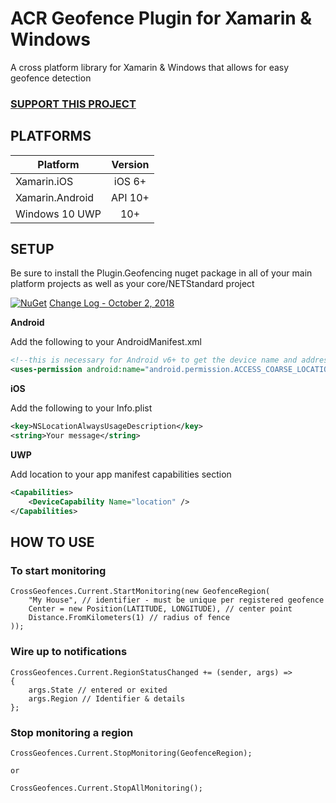 # ACR Geofence Plugin for Xamarin & Windows

A cross platform library for Xamarin & Windows that allows for easy geofence detection

### [SUPPORT THIS PROJECT](https://github.com/aritchie/home)

## PLATFORMS

|Platform|Version|
| ------------------- |:------------------: |
|Xamarin.iOS|iOS 6+|
|Xamarin.Android|API 10+|
|Windows 10 UWP|10+|

## SETUP

Be sure to install the Plugin.Geofencing nuget package in all of your main platform projects as well as your core/NETStandard project

[![NuGet](https://img.shields.io/nuget/v/Plugin.Geofencing.svg?maxAge=2592000)](https://www.nuget.org/packages/Plugin.Geofencing/)
[Change Log - October 2, 2018](changelog.md)

**Android**

Add the following to your AndroidManifest.xml

```xml
<!--this is necessary for Android v6+ to get the device name and address-->
<uses-permission android:name="android.permission.ACCESS_COARSE_LOCATION" />
```

**iOS**

Add the following to your Info.plist

```xml
<key>NSLocationAlwaysUsageDescription</key>
<string>Your message</string>
```

**UWP**

Add location to your app manifest capabilities section

```xml
<Capabilities>
    <DeviceCapability Name="location" />
</Capabilities>
```

## HOW TO USE

### To start monitoring

    CrossGeofences.Current.StartMonitoring(new GeofenceRegion( 
        "My House", // identifier - must be unique per registered geofence
        Center = new Position(LATITUDE, LONGITUDE), // center point    
        Distance.FromKilometers(1) // radius of fence
    ));

### Wire up to notifications

    CrossGeofences.Current.RegionStatusChanged += (sender, args) => 
    {
        args.State // entered or exited
        args.Region // Identifier & details
    };

### Stop monitoring a region
    
    CrossGeofences.Current.StopMonitoring(GeofenceRegion);

    or

    CrossGeofences.Current.StopAllMonitoring();
